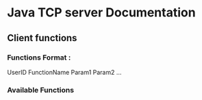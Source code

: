 # Java TCP server Documentation

## Client functions

### Functions Format :

UserID FunctionName Param1 Param2 ...

### Available Functions


